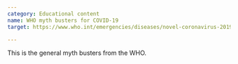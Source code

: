 ```yaml
---
category: Educational content
name: WHO myth busters for COVID-19
target: https://www.who.int/emergencies/diseases/novel-coronavirus-2019/advice-for-public/myth-busters

---
```


This is the general myth busters from the WHO.